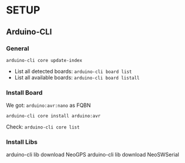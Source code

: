 # SETUP 

## Arduino-CLI

### General

`arduino-cli core update-index`

* List all detected boards: `arduino-cli board list`
* List all available boards: `arduino-cli board listall`


### Install Board

We got: `arduino:avr:nano` as FQBN

`arduino-cli core install arduino:avr` 

Check: `arduino-cli core list`

### Install Libs

arduino-cli lib download NeoGPS
arduino-cli lib download NeoSWSerial



